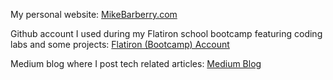 My personal website: [MikeBarberry.com](https://mikebarberry.com)

Github account I used during my Flatiron school bootcamp featuring coding labs and some projects: [Flatiron (Bootcamp) Account](https://github.com/MikeBarberry-Flatiron)
 
Medium blog where I post tech related articles: [Medium Blog](https://mikebarberry.medium.com/)
